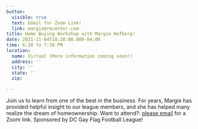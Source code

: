 ```yaml
---
button:
  visible: true
  text: Email for Zoom Link!
  link: margie@rmcenter.com
title: Home Buying Workshop with Margie Hofberg!
date: 2021-11-04T18:30:00.000-04:00
time: 6:30 to 7:30 PM
location:
  name: Virtual (More information coming soon!)
  address: ''
  city: ''
  state: ''
  zip: 

---
```

Join us to learn from one of the best in the business. For years, Margie has provided helpful insight to our league members, and she has helped many realize the dream of homeownership. Want to attend?: [please email](mailto:margie@rmcenter.com) for a Zoom link. Sponsored by DC Gay Flag Football League!